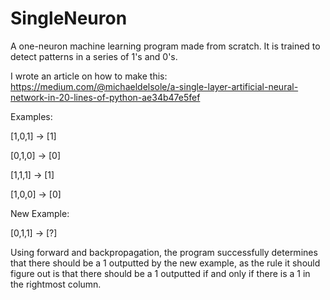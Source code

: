 # SingleNeuron
A one-neuron machine learning program made from scratch. It is trained to detect patterns in a series of 1's and 0's.

I wrote an article on how to make this: https://medium.com/@michaeldelsole/a-single-layer-artificial-neural-network-in-20-lines-of-python-ae34b47e5fef 

Examples:

[1,0,1] -> [1] 

[0,1,0] -> [0]

[1,1,1] -> [1]

[1,0,0] -> [0]

New Example:

[0,1,1] -> [?]

Using forward and backpropagation, the program successfully determines that there should be a 1 outputted by the new example, 
as the rule it should figure out is that there should be a 1 outputted if and only if there is a 1 in the rightmost column.
